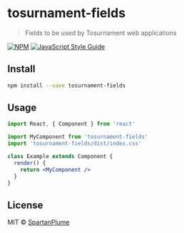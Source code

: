# tosurnament-fields

> Fields to be used by Tosurnament web applications

[![NPM](https://img.shields.io/npm/v/tosurnament-fields.svg)](https://www.npmjs.com/package/tosurnament-fields) [![JavaScript Style Guide](https://img.shields.io/badge/code_style-standard-brightgreen.svg)](https://standardjs.com)

## Install

```bash
npm install --save tosurnament-fields
```

## Usage

```jsx
import React, { Component } from 'react'

import MyComponent from 'tosurnament-fields'
import 'tosurnament-fields/dist/index.css'

class Example extends Component {
  render() {
    return <MyComponent />
  }
}
```

## License

MIT © [SpartanPlume](https://github.com/SpartanPlume)

